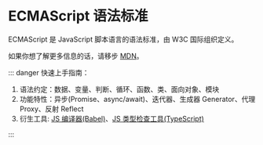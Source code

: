 # ECMAScript 语法标准

ECMAScript 是 JavaScript 脚本语言的语法标准，由 W3C 国际组织定义。

如果你想了解更多信息的话，请移步 [MDN](https://developer.mozilla.org/zh-CN/docs/Learn/JavaScript)。

::: danger 快速上手指南：

1. 语法约定：数据、变量、判断、循环、函数、类、面向对象、模块
2. 功能特性：异步(Promise、async/await)、迭代器、生成器 Generator、代理 Proxy、反射 Reflect
3. 衍生工具: [JS 编译器(Babel)](/packages/babel.md)、[JS 类型检查工具(TypeScript)](/packages/ts/)

:::
